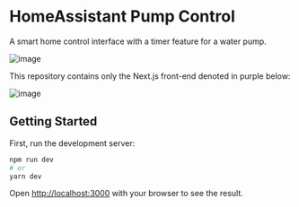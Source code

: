 # HomeAssistant Pump Control

A smart home control interface with a timer feature for a water pump.

![image](https://user-images.githubusercontent.com/12826717/229370149-5a8677a1-5cd5-4093-a69c-498b3bf02228.png)


This repository contains only the Next.js front-end denoted in purple below:

![image](https://user-images.githubusercontent.com/12826717/229368225-faba6cf8-cfd5-4e82-8ad4-2eff211cae8b.png)



## Getting Started

First, run the development server:

```bash
npm run dev
# or
yarn dev
```

Open [http://localhost:3000](http://localhost:3000) with your browser to see the result.
